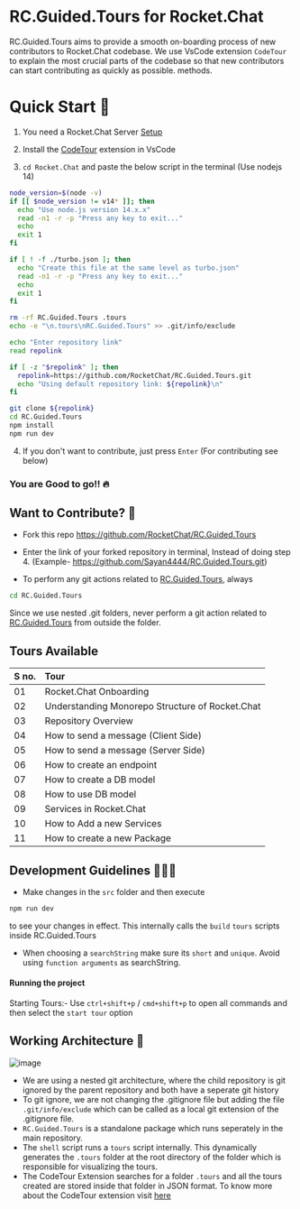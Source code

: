 # RC.Guided.Tours for Rocket.Chat

 RC.Guided.Tours aims to provide a smooth on-boarding process of new contributors to Rocket.Chat codebase. We use VsCode extension `CodeTour` to explain the most crucial parts of the codebase so that new contributors can start contributing as quickly as possible. methods.


# Quick Start 🚀
1. You need a Rocket.Chat Server [Setup](https://developer.rocket.chat/v1/docs/server-environment-setup)

2. Install the [CodeTour](https://marketplace.visualstudio.com/items?itemName=vsls-contrib.codetour) extension in VsCode

3. `cd Rocket.Chat` and paste the below script in the terminal (Use nodejs 14)

```bash
node_version=$(node -v)
if [[ $node_version != v14* ]]; then
  echo "Use node.js version 14.x.x"
  read -n1 -r -p "Press any key to exit..."
  echo
  exit 1
fi

if [ ! -f ./turbo.json ]; then
  echo "Create this file at the same level as turbo.json"
  read -n1 -r -p "Press any key to exit..."
  echo
  exit 1
fi

rm -rf RC.Guided.Tours .tours
echo -e "\n.tours\nRC.Guided.Tours" >> .git/info/exclude

echo "Enter repository link"
read repolink

if [ -z "$repolink" ]; then
  repolink=https://github.com/RocketChat/RC.Guided.Tours.git
  echo "Using default repository link: ${repolink}\n"
fi

git clone ${repolink}
cd RC.Guided.Tours
npm install
npm run dev
```

4. If you don't want to contribute, just press `Enter` (For contributing see below)

### You are Good to go!! 🔥

## Want to Contribute? 👀
- Fork this repo https://github.com/RocketChat/RC.Guided.Tours
- Enter the link of your forked repository in terminal, Instead of doing step 4. (Example- https://github.com/Sayan4444/RC.Guided.Tours.git)

- To perform any git actions related to [RC.Guided.Tours](https://github.com/Sayan4444/RC.Guided.Tours), always 
```bash
cd RC.Guided.Tours
```
Since we use nested .git folders, never perform a git action related to [RC.Guided.Tours](https://github.com/Sayan4444/RC.Guided.Tours) from outside the folder. 


##  Tours Available

<div align="center">
    
| **S no.** | Tour |
|:--------------------|:-------------------|
| 01 | Rocket.Chat Onboarding |
| 02 | Understanding Monorepo Structure of Rocket.Chat |
| 03 | Repository Overview |
| 04 | How to send a message (Client Side) |
| 05 | How to send a message (Server Side) |
| 06 | How to create an endpoint |
| 07 | How to create a DB model |
| 08 | How to use DB model |
| 09 | Services in Rocket.Chat |
| 10 | How to Add a new Services |
| 11 | How to create a new Package |
</div>

## Development Guidelines 👨🏽‍💻

- Make changes in the `src` folder and then execute 
```bash
npm run dev
```
to see your changes in effect. This internally calls the `build` `tours` scripts inside RC.Guided.Tours

- When choosing a `searchString` make sure its `short` and `unique`. Avoid using `function arguments` as searchString.

#### Running the project
Starting Tours:- Use `ctrl+shift+p` / `cmd+shift+p` to open all commands and then select the `start tour` option

[](https://github.com/user-attachments/assets/44e2be20-43ea-4eb7-941d-e05aeaa8f95a)



## Working Architecture 👀

![image](https://github.com/user-attachments/assets/2628ecef-fb33-43bb-9ff4-9e9d1d99e206)


- We are using a nested git architecture, where the child repository is git ignored by the parent repository and both have a seperate git history
- To git ignore, we are not changing the .gitignore file but adding the file `.git/info/exclude` which can be called as a local git extension of the .gitignore file.
- `RC.Guided.Tours` is a standalone package which runs seperately in the main repository. 
- The `shell` script runs a `tours` script internally. This dynamically generates the `.tours` folder at the root directory of the folder which is responsible for visualizing the tours. 
- The CodeTour Extension searches for a folder `.tours` and all the tours created are stored inside that folder in JSON format. To know more about the CodeTour extension visit [here](https://marketplace.visualstudio.com/items?itemName=vsls-contrib.codetour)
